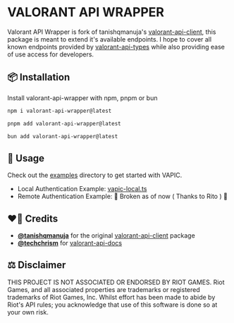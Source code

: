 # VALORANT API WRAPPER

Valorant API Wrapper is fork of tanishqmanuja's [valorant-api-client](https://www.npmjs.com/package/@tqman/valorant-api-client), this package is meant to extend it's available endpoints. I hope to cover all known endpoints provided by [valorant-api-types](https://www.npmjs.com/package/valorant-api-types) while also providing ease of use access for developers.

## 📦 Installation

Install valorant-api-wrapper with npm, pnpm or bun

```sh
npm i valorant-api-wrapper@latest
```

```sh
pnpm add valorant-api-wrapper@latest
```

```sh
bun add valorant-api-wrapper@latest
```

## 📃 Usage

Check out the [examples](./examples) directory to get started with VAPIC.

- Local Authentication Example: [vapic-local.ts](./examples/vapic-local.ts)
- Remote Authentication Example: 🚧 Broken as of now ( Thanks to Rito ) 🚧

## ❤️‍🔥 Credits

- [**@tanishqmanuja**](https://github.com/tanishqmanuja) for the original [valorant-api-client](https://github.com/tanishqmanuja/valorant-api-client) package
- [**@techchrism**](https://github.com/techchrism) for [valorant-api-docs](https://github.com/techchrism/valorant-api-docs)

## ⚖️ Disclaimer

THIS PROJECT IS NOT ASSOCIATED OR ENDORSED BY RIOT GAMES. Riot Games, and all associated properties are trademarks or registered trademarks of Riot Games, Inc. Whilst effort has been made to abide by Riot's API rules; you acknowledge that use of this software is done so at your own risk.
